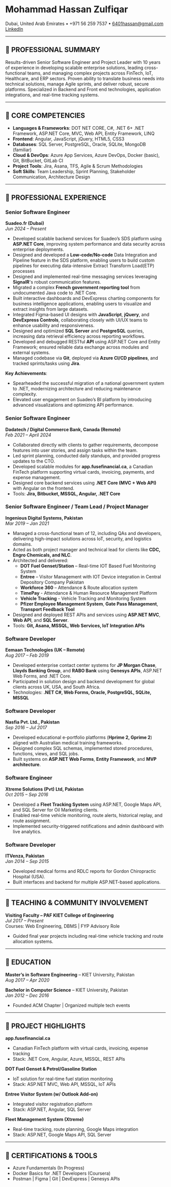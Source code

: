 # Mohammad Hassan Zulfiqar  
Dubai, United Arab Emirates • +971 56 259 7537 • 6401hassan@gmail.com  
[LinkedIn](https://linkedin.com/in/mohammadhassanzulfiqar)

---

## 🔹 PROFESSIONAL SUMMARY  
Results-driven Senior Software Engineer and Project Leader with 10 years of experience in developing scalable enterprise solutions, leading cross-functional teams, and managing complex projects across FinTech, IoT, Healthcare, and ERP sectors. Proven ability to translate business needs into technical solutions, manage Agile sprints, and deliver robust, secure platforms. Specialized in Backend and Front end technologies, application integrations, and real-time tracking systems.

---

## 🔹 CORE COMPETENCIES  
- **Languages & Frameworks**: DOT NET CORE, C#, .NET 6+ .NET Framework, ASP.NET Core, MVC, Web API, Entity Framework, LINQ  
- **Frontend**: Angular, JavaScript, jQuery, HTML5, CSS3  
- **Databases**: SQL Server, PostgreSQL, Oracle, SQLite, MongoDB (familiar)  
- **Cloud & DevOps**: Azure App Services, Azure DevOps, Docker (basic), Git, BitBucket, GitLab CI  
- **Project Tools**: Jira, Asana, TFS, Agile & Scrum Methodologies  
- **Soft Skills**: Team Leadership, Sprint Planning, Stakeholder Communication, Architecture Design  

---

## 🔹 PROFESSIONAL EXPERIENCE  

### **Senior Software Engineer**  
**Suadeo.fr (Dubai)**  
*Jun 2024 – Present*
- Developed scalable backend services for Suadeo’s SDS platform using **ASP.NET Core**, improving system performance and data security across enterprise deployments.
- Designed and developed a **Low-code/No-code** Data Integration and Pipeline feature in the SDS platform, enabling users to build custom pipelines for executing data-intensive Extract Transform Load(ETP) processes
- Designed and implemented real-time messaging services leveraging **SignalR**'s robust communication features.
- Migrated a complex **French government reporting tool** from undocumented Java code to .NET Core.
- Built interactive dashboards and DevExpress charting components for business intelligence applications, enabling users to visualize and extract insights from large datasets.  
- Integrated Figma-based UI designs with **JavaScript**, **jQuery**, and **DevExpress Controls**, collaborating closely with UI/UX teams to enhance usability and responsiveness.  
- Designed and optimized **SQL Server** and **PostgreSQL** queries, increasing data retrieval efficiency across reporting workflows.  
- Developed and debugged RESTful **API** using ASP.NET Core and Entity Framework; ensured reliable data exchange across modules and external systems.  
- Managed codebase via **Git**, deployed via **Azure CI/CD pipelines**, and tracked sprints/tasks using **Jira**.  

**Key Achievements**:  
- Spearheaded the successful migration of a national government system to .NET, modernizing architecture and reducing maintenance complexity.  
- Elevated user engagement on Suadeo’s BI platform by introducing advanced visualizations and optimizing API performance.  
 



### **Senior Software Engineer**  
**Dadatech / Digital Commerce Bank, Canada (Remote)**  
*Feb 2021 – April 2024*  
- Collaborated directly with clients to gather requirements, decompose features into user stories, and assign tasks within the team.  
- Led sprint planning, conducted daily standups, and provided progress updates to the CTO.  
- Developed scalable modules for **app.fusefinancial.ca**, a Canadian FinTech platform supporting virtual cards, invoicing, payments, and expense management.  
- Designed core backend services using **.NET Core (MVC + Web API)** with Angular on the frontend.   
- Tools: **Jira, Bitbucket, MSSQL, Angular, .NET Core**

### **Senior Software Engineer / Team Lead / Project Manager**  
**Ingenious Digital Systems, Pakistan**  
*Mar 2019 – Jan 2021*  
- Managed a cross-functional team of 12, including QAs and developers, delivering high-impact solutions across IoT, security, and logistics domains.  
- Acted as both project manager and technical lead for clients like **CDC, Engro Chemicals, and NLC**.  
- Architected and delivered:
  - **DOT Fuel Genset/Station** – Real-time IOT Based Fuel Monitoring System 
  - **Entree** – Visitor Management with IOT Device integration in Central Depository Company Pakistan
  - **Workforce 360** – Attendance & Route allocation system
  - **TimePay** - Attendance & Human Resource Management Platform
  - **Vehicle Tracking** - Vehicle Tracking and Monitoring System
  - **Pfizer Employee Management System**, **Gate Pass Management**, **Transport Feedback Tool**  
- Designed and deployed REST APIs and services using **ASP.NET MVC**, **Web API**, and **SQL Server**.  
- Tools: **Git, Asana, MSSQL, Web Services, IoT Integration APIs**

### **Software Developer**  
**Eemaan Technologies (UK – Remote)**  
*Aug 2017 – Feb 2019*  
- Developed enterprise contact center systems for **JP Morgan Chase**, **Lloyds Banking Group**, and **RABO Bank** using **Genesys APIs**, ASP.NET Web Forms, and .NET Core.  
- Participated in solution design and backend development for global clients across UK, USA, and South Africa.  
- Technologies: **.NET C#, Web Forms, Oracle, PostgreSQL, SQLite, MSSQL**

### **Software Developer**  
**Nasfia Pvt. Ltd., Pakistan**  
*Sep 2016 – Jul 2017*  
- Developed educational e-portfolio platforms (**Hprime 2, Gprime 2**) aligned with Australian medical training frameworks.  
- Designed complex SQL schemas, implemented stored procedures, functions, views, and SQL jobs.  
- Built systems on **ASP.NET Web Forms**, **Entity Framework**, and **MVP architecture**.

### **Software Engineer**  
**Xtreme Solutions (Pvt) Ltd, Pakistan**  
*Oct 2015 – Sep 2016*  
- Developed a **Fleet Tracking System** using ASP.NET, Google Maps API, and SQL Server for Oil Marketing clients.  
- Enabled real-time vehicle monitoring, route alerts, historical replay, and route assignment.  
- Implemented security-triggered notifications and admin dashboard with live analytics.

### **Software Developer**  
**ITVenza, Pakistan**  
*Jan 2014 – Sep 2015*  
- Developed medical forms and RDLC reports for Gordon Chiropractic Hospital (USA).  
- Built interfaces and backend for multiple ASP.NET-based applications.

---

## 🔹 TEACHING & COMMUNITY INVOLVEMENT  

**Visiting Faculty – PAF KIET College of Engineering**  
*Jul 2017 – Present*  
Courses: Web Engineering, DBMS | FYP Advisory Role  
- Guided final year projects including real-time vehicle tracking and route allocation systems.  

---

## 🔹 EDUCATION  

**Master’s in Software Engineering** – KIET University, Pakistan  
*Aug 2017 – Apr 2020*  

**Bachelor in Computer Science** – KIET University, Pakistan  
*Jan 2012 – Dec 2016*  
- Founded ACM Chapter | Organized multiple tech events  

---

## 🔹 PROJECT HIGHLIGHTS  

**app.fusefinancial.ca**  
- Canadian FinTech platform with virtual cards, invoicing, expense tracking  
- Stack: .NET Core, Angular, Azure, MSSQL, REST APIs  

**DOT Fuel Genset & Petrol/Gasoline Station**  
- IoT solution for real-time fuel station monitoring  
- Stack: ASP.NET MVC, Web API, MSSQL, IoT APIs  

**Entree Visitor System (w/ Outlook Add-on)**  
- Integrated visitor registration platform  
- Stack: ASP.NET, Angular, SQL Server  

**Fleet Management System (Xtreme)**  
- Real-time tracking, route planning, Google Maps integration  
- Stack: ASP.NET, Google Maps API, SQL Server  

---

## 🔹 CERTIFICATIONS & TOOLS  
- Azure Fundamentals (In Progress)  
- Docker Basics for .NET Developers (Coursera)  
- Postman | Figma | Git | DevExpress | Genesys APIs  
